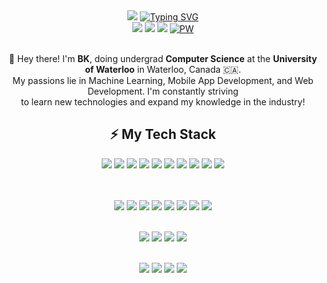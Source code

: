 <div align="center"><img src="https://capsule-render.vercel.app/api?type=waving&height=250&color=gradient&text=👋%20Hi,%20my%20name%20is%20BK&desc=I'm%20an%20aspiring%20software%20engineer.&fontSize=40&fontColor=FFFFFF&animation=fadeIn&reversal=false">
<a href="https://git.io/typing-svg"><img src="https://readme-typing-svg.demolab.com?font=Roboto&weight=500&size=15&color=07101F&background=54922E00&center=true&random=false&width=435&height=35&lines=CONNECT+WITH+ME!;%EC%A0%80%EB%A5%BC+%EC%B6%94%EA%B0%80%ED%95%B4+%EB%B3%B4%EC%84%B8%EC%9A%94!;%E5%8A%A0%E6%88%91%E7%A4%BE%E4%BA%A4%E5%AA%92%E4%BD%93%EF%BC%81" alt="Typing SVG" /></a></br>
<a href="https://www.instagram.com/kangbkk/?hl=en"><img src="https://img.shields.io/badge/Instagram-%23E4405F.svg?style=for-the-badge&logo=Instagram&logoColor=white"></a>
<a href="https://www.linkedin.com/in/bkctrl/"><img src="https://img.shields.io/badge/linkedin-%230077B5.svg?style=for-the-badge&logo=linkedin&logoColor=white"></a>
<a href="mailto:hb3kang@uwaterloo.ca"><img src="https://img.shields.io/badge/Email-0078D4?style=for-the-badge&logo=microsoft-outlook&logoColor=white"></a>
<a href="https://bk-kang.me"><img src="https://img.shields.io/badge/personal website-000000?style=for-the-badge&logo=About.me&logoColor=white" alt="PW"></a>
</div>
<p align="center"></br>👋 Hey there! I'm <b>BK</b>, doing undergrad <b>Computer Science</b> at the <b>University of Waterloo</b> in Waterloo, Canada 🇨🇦. </br>
My passions lie in Machine Learning, Mobile App Development, and Web Development. I'm constantly striving</br> to learn new
technologies and expand my knowledge in the industry!</p>


<h2 align="center">⚡ My Tech Stack</h2>
<div align="center">
<a href=""><img src="https://img.shields.io/badge/c-%2300599C.svg?style=for-the-badge&logo=c&logoColor=white"></a>
<a href=""><img src="https://img.shields.io/badge/c++-%2300599C.svg?style=for-the-badge&logo=c%2B%2B&logoColor=white"></a>
<a href=""><img src="https://img.shields.io/badge/python-3670A0?style=for-the-badge&logo=python&logoColor=ffdd54"></a>
<a href=""><img src="https://img.shields.io/badge/dart-%230175C2.svg?style=for-the-badge&logo=dart&logoColor=white"></a>
<a href=""><img src="https://img.shields.io/badge/html5-%23E34F26.svg?style=for-the-badge&logo=html5&logoColor=white"></a>
<a href=""><img src="https://img.shields.io/badge/css3-%231572B6.svg?style=for-the-badge&logo=css3&logoColor=white"></a>
<a href=""><img src="https://img.shields.io/badge/javascript-%23323330.svg?style=for-the-badge&logo=javascript&logoColor=%23F7DF1E"></a>
<a href=""><img src="https://img.shields.io/badge/typescript-%23007ACC.svg?style=for-the-badge&logo=typescript&logoColor=white"></a>
<a href=""><img src="https://img.shields.io/badge/postgres-%23316192.svg?style=for-the-badge&logo=postgresql&logoColor=white"></a>
<a href=""><img src="https://img.shields.io/badge/r-%23276DC3.svg?style=for-the-badge&logo=r&logoColor=white"></a>
<div>
</br></br>

<a href=""><img src="https://img.shields.io/badge/Flutter-%2302569B.svg?style=for-the-badge&logo=Flutter&logoColor=white"></a>
<a href=""><img src="https://img.shields.io/badge/react-%2320232a.svg?style=for-the-badge&logo=react&logoColor=%2361DAFB"></a>
<a href=""><img src="https://img.shields.io/badge/MongoDB-%234ea94b.svg?style=for-the-badge&logo=mongodb&logoColor=white"></a>
<a href=""><img src="https://img.shields.io/badge/node.js-6DA55F?style=for-the-badge&logo=node.js&logoColor=white"></a>
<a href=""><img src="https://img.shields.io/badge/express.js-%23404d59.svg?style=for-the-badge&logo=express&logoColor=%2361DAFB"></a>
<a href=""><img src="https://img.shields.io/badge/SASS-hotpink.svg?style=for-the-badge&logo=SASS&logoColor=white"></a>
<a href=""><img src="https://img.shields.io/badge/bootstrap-%238511FA.svg?style=for-the-badge&logo=bootstrap&logoColor=white"></a>
<a href=""><img src="https://img.shields.io/badge/tailwindcss-%2338B2AC.svg?style=for-the-badge&logo=tailwind-css&logoColor=white"></a>
</br></br>

<a href=""><img src="https://img.shields.io/badge/scikit--learn-%23F7931E.svg?style=for-the-badge&logo=scikit-learn&logoColor=white"></a>
<a href=""><img src="https://img.shields.io/badge/pandas-%23150458.svg?style=for-the-badge&logo=pandas&logoColor=white"></a>
<a href=""><img src="https://img.shields.io/badge/numpy-%23013243.svg?style=for-the-badge&logo=numpy&logoColor=white"></a>
<a href=""><img src="https://img.shields.io/badge/Matplotlib-%23ffffff.svg?style=for-the-badge&logo=Matplotlib&logoColor=black"></a>
</br></br>

<a href=""><img src="https://img.shields.io/badge/firebase-%23039BE5.svg?style=for-the-badge&logo=firebase"></a>
<a href=""><img src="https://img.shields.io/badge/docker-%230db7ed.svg?style=for-the-badge&logo=docker&logoColor=white"></a>
<a href=""><img src="https://img.shields.io/badge/Linux-FCC624?style=for-the-badge&logo=linux&logoColor=black"></a>
<a href=""><img src="https://img.shields.io/badge/git-%23F05033.svg?style=for-the-badge&logo=git&logoColor=white"></a>
</br></br>


